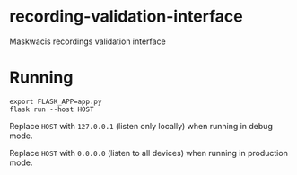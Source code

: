 # recording-validation-interface

Maskwacîs recordings validation interface


# Running

```
export FLASK_APP=app.py
flask run --host HOST
```

Replace `HOST` with `127.0.0.1` (listen only locally) when running in debug mode.

Replace `HOST` with `0.0.0.0` (listen to all devices) when running in
production mode.
